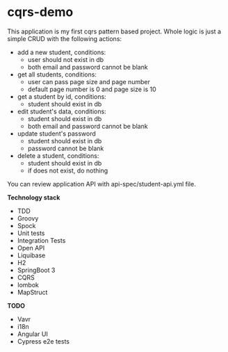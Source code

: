 # cqrs-demo

This application is my first cqrs pattern based project. 
Whole logic is just a simple CRUD with the following actions:
 - add a new student, conditions:
   - user should not exist in db
   - both email and password cannot be blank
 - get all students, conditions:
   - user can pass page size and page number
   - default page number is 0 and page size is 10
 - get a student by id, conditions:
   - student should exist in db
 - edit student's data, conditions:
   - student should exist in db
   - both email and password cannot be blank
 - update student's password
   - student should exist in db
   - password cannot be blank
 - delete a student, conditions:
   - student should exist in db
   - if does not exist, do nothing

You can review application API with api-spec/student-api.yml file.

**Technology stack**
- TDD
- Groovy
- Spock
- Unit tests
- Integration Tests
- Open API
- Liquibase
- H2
- SpringBoot 3
- CQRS
- lombok
- MapStruct

**TODO**
- Vavr
- i18n
- Angular UI
- Cypress e2e tests